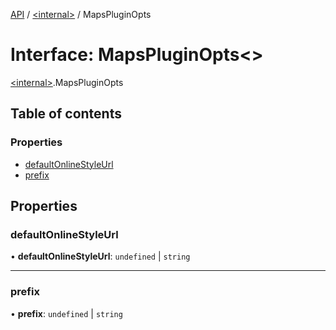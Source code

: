 [API](../README.md) / [\<internal\>](../modules/internal_.md) / MapsPluginOpts

# Interface: MapsPluginOpts\<\>

[\<internal\>](../modules/internal_.md).MapsPluginOpts

## Table of contents

### Properties

- [defaultOnlineStyleUrl](internal_.MapsPluginOpts.md#defaultonlinestyleurl)
- [prefix](internal_.MapsPluginOpts.md#prefix)

## Properties

### defaultOnlineStyleUrl

• **defaultOnlineStyleUrl**: `undefined` \| `string`

___

### prefix

• **prefix**: `undefined` \| `string`
